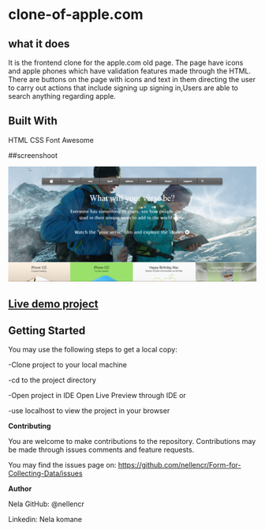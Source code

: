 # clone-of-apple.com

## what it does
It is the frontend clone for the apple.com old page. The page have icons and apple phones which have validation features made through the HTML. There are buttons on the page with icons and text in them directing the user to carry out actions that include signing up signing in,Users are able to search anything regarding apple.

## Built With
HTML
CSS
Font Awesome

##screenshoot

![](images/screenshoot.png)

## [Live demo project](https://rawcdn.githack.com/nellencr/clone-of-apple.com/5603a43bbdd4107e957aebecd02a38b4f160353a/index.html)

## Getting Started

You may use the following steps to get a local copy:

-Clone project to your local machine 

-cd to the project directory 

-Open project in IDE Open Live Preview through IDE or

-use localhost to view the project in your browser

**Contributing**

You are welcome to make contributions to the repository. Contributions may be made through issues comments and feature requests.

You may find the issues page on: https://github.com/nellencr/Form-for-Collecting-Data/issues


 **Author**
 
Nela GitHub: @nellencr

Linkedin: Nela komane

